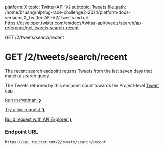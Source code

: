 platform: X
topic: Twitter-API-V2
subtopic: Tweets
file_path: /home/bhuang/nlp/rag-race-challenge2-2024/platform-docs-versions/X_Twitter-API-V2/Tweets.md
url: https://developer.twitter.com/en/docs/twitter-api/tweets/search/api-reference/get-tweets-search-recent

GET /2/tweets/search/recent

# GET /2/tweets/search/recent

The recent search endpoint returns Tweets from the last seven days that match a search query.  
  
The Tweets returned by this endpoint count towards the Project-level [Tweet cap](https://developer.twitter.com/en/docs/twitter-api/tweet-caps).

[Run in Postman ❯](https://t.co/twitter-api-postman) 

[Try a live request ❯](https://oauth-playground.glitch.me/?id=tweetsRecentSearch&params=%28%27query%21%27from%3ATwitterDev%27%7Ebody%21%27%27%7Epath%21%28%29%29_) 

[Build request with API Explorer ❯](https://developer.twitter.com/apitools/api?endpoint=%2F2%2Ftweets%2Fsearch%2Frecent&method=get) 

### Endpoint URL

`https://api.twitter.com/2/tweets/search/recent`